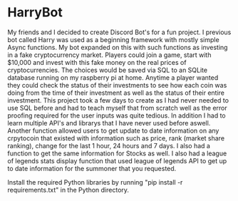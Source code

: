 # HarryBot

My friends and I decided to create Discord Bot's for a fun project. I previous bot called Harry was used as a beginning framework with mostly simple Async functions. My bot expanded on this with such functions as investing in a fake cryptocurrency market. Players could join a game, start with $10,000 and invest with this fake money on the real prices of cryptocurrencies. The choices would be saved via SQL to an SQLite database running on my raspberry pi at home. Anytime a player wanted they could check the status of their investments to see how each coin was doing from the time of their investment as well as the status of their entire investment. This project took a few days to create as I had never needed to use SQL before and had to teach myself that from scratch well as the error proofing required for the user inputs was quite tedious. In addition I had to learn multiple API's and librarys that I have never used before aswell. Another function allowed users to get update to date information on any crpytocoin that existed with information such as price, rank (market share ranking), change for the last 1 hour, 24 hours and 7 days. I also had a function to get the same information for Stocks as well. I also had a league of legends stats display function that used league of legends API to get up to date information for the summoner that you requested.

Install the required Python libraries by running "pip install -r requirements.txt" in the Python directory.
